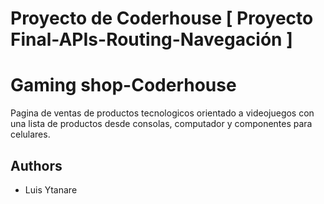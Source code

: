 # Proyecto de Coderhouse [ Proyecto Final-APIs-Routing-Navegación ]



# Gaming shop-Coderhouse

Pagina de ventas de productos tecnologicos orientado a videojuegos
con una lista de productos desde consolas, computador y componentes para celulares.


## Authors

- Luis Ytanare


